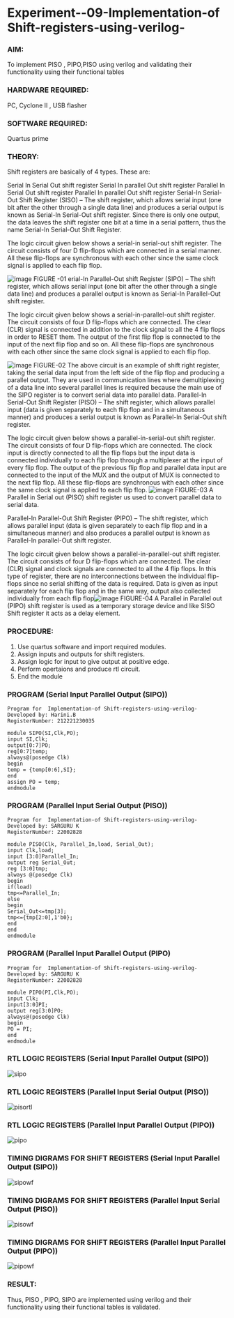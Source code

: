 
# Experiment--09-Implementation-of Shift-registers-using-verilog-
### AIM: 
To implement PISO , PIPO,PISO  using verilog and validating their functionality using their functional tables
### HARDWARE REQUIRED:  
PC, Cyclone II , USB flasher
### SOFTWARE REQUIRED:   
Quartus prime
### THEORY: 
Shift registers are basically of 4 types. These are:

Serial In Serial Out shift register
Serial In parallel Out shift register
Parallel In Serial Out shift register
Parallel In parallel Out shift register
Serial-In Serial-Out Shift Register (SISO) –
The shift register, which allows serial input (one bit after the other through a single data line) and produces a serial output is known as Serial-In Serial-Out shift register. Since there is only one output, the data leaves the shift register one bit at a time in a serial pattern, thus the name Serial-In Serial-Out Shift Register.

The logic circuit given below shows a serial-in serial-out shift register. The circuit consists of four D flip-flops which are connected in a serial manner. All these flip-flops are synchronous with each other since the same clock signal is applied to each flip flop.

![image](https://user-images.githubusercontent.com/36288975/172337366-540cc45e-11fe-4cce-9503-560dc704bc7d.png)
FIGURE -01 
erial-In Parallel-Out shift Register (SIPO) –
The shift register, which allows serial input (one bit after the other through a single data line) and produces a parallel output is known as Serial-In Parallel-Out shift register.

The logic circuit given below shows a serial-in-parallel-out shift register. The circuit consists of four D flip-flops which are connected. The clear (CLR) signal is connected in addition to the clock signal to all the 4 flip flops in order to RESET them. The output of the first flip flop is connected to the input of the next flip flop and so on. All these flip-flops are synchronous with each other since the same clock signal is applied to each flip flop.

![image](https://user-images.githubusercontent.com/36288975/172337438-03416c7e-7c9d-4939-ba34-c355b9fc79c5.png)
FIGURE-02
The above circuit is an example of shift right register, taking the serial data input from the left side of the flip flop and producing a parallel output. They are used in communication lines where demultiplexing of a data line into several parallel lines is required because the main use of the SIPO register is to convert serial data into parallel data.
Parallel-In Serial-Out Shift Register (PISO) –
The shift register, which allows parallel input (data is given separately to each flip flop and in a simultaneous manner) and produces a serial output is known as Parallel-In Serial-Out shift register.

The logic circuit given below shows a parallel-in-serial-out shift register. The circuit consists of four D flip-flops which are connected. The clock input is directly connected to all the flip flops but the input data is connected individually to each flip flop through a multiplexer at the input of every flip flop. The output of the previous flip flop and parallel data input are connected to the input of the MUX and the output of MUX is connected to the next flip flop. All these flip-flops are synchronous with each other since the same clock signal is applied to each flip flop.
![image](https://user-images.githubusercontent.com/36288975/172337544-1632407f-1743-4b17-b480-00663d01e59f.png)
FIGURE-03
A Parallel in Serial out (PISO) shift register us used to convert parallel data to serial data.

Parallel-In Parallel-Out Shift Register (PIPO) –
The shift register, which allows parallel input (data is given separately to each flip flop and in a simultaneous manner) and also produces a parallel output is known as Parallel-In parallel-Out shift register.

The logic circuit given below shows a parallel-in-parallel-out shift register. The circuit consists of four D flip-flops which are connected. The clear (CLR) signal and clock signals are connected to all the 4 flip flops. In this type of register, there are no interconnections between the individual flip-flops since no serial shifting of the data is required. Data is given as input separately for each flip flop and in the same way, output also collected individually from each flip flop![image](https://user-images.githubusercontent.com/36288975/172337661-babb1f90-6286-4d14-8cbd-26a380ee085e.png)
FIGURE-04
A Parallel in Parallel out (PIPO) shift register is used as a temporary storage device and like SISO Shift register it acts as a delay element.

### PROCEDURE:
1. Use quartus software and import required modules.
2. Assign inputs and outputs for shift registers.
3. Assign logic for input to give output at positive edge.
4. Perform opertaions and produce rtl circuit.
5. End the module

### PROGRAM (Serial Input Parallel Output (SIPO))
```
Program for  Implementation-of Shift-registers-using-verilog-
Developed by: Harini.B 
RegisterNumber: 212221230035  

module SIPO(SI,Clk,PO);
input SI,Clk;
output[0:7]PO;
reg[0:7]temp;
always@(posedge Clk)
begin
temp = {temp[0:6],SI};
end
assign PO = temp;
endmodule
```

### PROGRAM (Parallel Input Serial Output (PISO))
```
Program for  Implementation-of Shift-registers-using-verilog-
Developed by: SARGURU K 
RegisterNumber: 22002828 

module PISO(Clk, Parallel_In,load, Serial_Out);
input Clk,load;
input [3:0]Parallel_In;
output reg Serial_Out;
reg [3:0]tmp;
always @(posedge Clk)
begin
if(load)
tmp<=Parallel_In;
else
begin
Serial_Out<=tmp[3];
tmp<={tmp[2:0],1'b0};
end
end
endmodule
```

### PROGRAM (Parallel Input Parallel Output (PIPO)
```
Program for  Implementation-of Shift-registers-using-verilog-
Developed by: SARGURU K 
RegisterNumber: 22002828

module PIPO(PI,Clk,PO);
input Clk;
input[3:0]PI;
output reg[3:0]PO;
always@(posedge Clk)
begin
PO = PI;
end 
endmodule
```

### RTL LOGIC REGISTERS (Serial Input Parallel Output (SIPO))  
![sipo](https://user-images.githubusercontent.com/93427253/172899650-05a97d5e-65e5-45b6-8fe3-aa69dc1f1589.png)
### RTL LOGIC REGISTERS (Parallel Input Serial Output (PISO))
![pisortl](https://user-images.githubusercontent.com/93427253/172900001-2fc2624e-d071-4aa5-8d3c-c444319eeb5a.png)
### RTL LOGIC REGISTERS (Parallel Input Parallel Output (PIPO))
![pipo](https://user-images.githubusercontent.com/93427253/172899755-849a05ee-df61-49ba-a8dd-94891acf0b1d.png)

### TIMING DIGRAMS FOR SHIFT REGISTERS (Serial Input Parallel Output (SIPO))
![sipowf](https://user-images.githubusercontent.com/93427253/172900713-899f6221-ba2b-4749-979f-93b5b1821338.png)
### TIMING DIGRAMS FOR SHIFT REGISTERS (Parallel Input Serial Output (PISO))
![pisowf](https://user-images.githubusercontent.com/93427253/172900842-02e54b53-c1be-475c-9ae3-e0d3dd5dd29c.png)
### TIMING DIGRAMS FOR SHIFT REGISTERS (Parallel Input Parallel Output (PIPO))
![pipowf](https://user-images.githubusercontent.com/93427253/172900890-0a5d0a0c-e659-4841-804b-7c1a97794a14.png)

### RESULT:
Thus, PISO , PIPO, SIPO are implemented using verilog and their functionality using their functional tables is validated.

